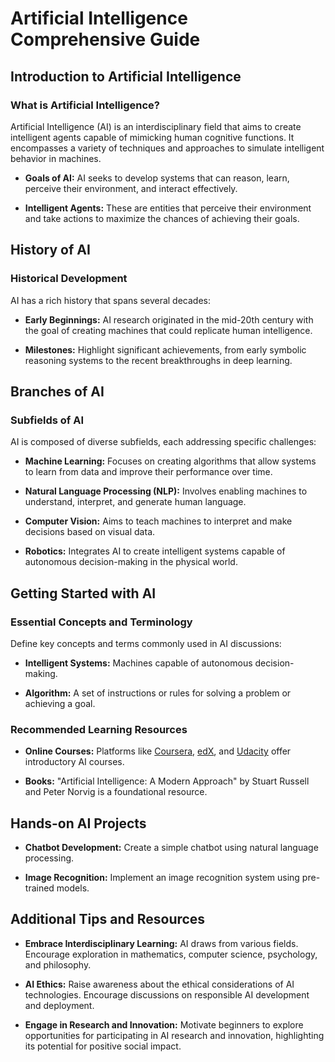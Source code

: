 # Artificial Intelligence Comprehensive Guide

## Introduction to Artificial Intelligence

### What is Artificial Intelligence?

Artificial Intelligence (AI) is an interdisciplinary field that aims to create intelligent agents capable of mimicking human cognitive functions. It encompasses a variety of techniques and approaches to simulate intelligent behavior in machines.

- **Goals of AI:** AI seeks to develop systems that can reason, learn, perceive their environment, and interact effectively.

- **Intelligent Agents:** These are entities that perceive their environment and take actions to maximize the chances of achieving their goals.

## History of AI
### Historical Development

AI has a rich history that spans several decades:

- **Early Beginnings:** AI research originated in the mid-20th century with the goal of creating machines that could replicate human intelligence.

- **Milestones:** Highlight significant achievements, from early symbolic reasoning systems to the recent breakthroughs in deep learning.

## Branches of AI

### Subfields of AI

AI is composed of diverse subfields, each addressing specific challenges:

- **Machine Learning:** Focuses on creating algorithms that allow systems to learn from data and improve their performance over time.

- **Natural Language Processing (NLP):** Involves enabling machines to understand, interpret, and generate human language.

- **Computer Vision:** Aims to teach machines to interpret and make decisions based on visual data.

- **Robotics:** Integrates AI to create intelligent systems capable of autonomous decision-making in the physical world.

## Getting Started with AI

### Essential Concepts and Terminology

Define key concepts and terms commonly used in AI discussions:

- **Intelligent Systems:** Machines capable of autonomous decision-making.
  
- **Algorithm:** A set of instructions or rules for solving a problem or achieving a goal.

### Recommended Learning Resources

- **Online Courses:** Platforms like [Coursera](https://www.coursera.org/), [edX](https://www.edx.org/), and [Udacity](https://www.udacity.com/) offer introductory AI courses.

- **Books:** "Artificial Intelligence: A Modern Approach" by Stuart Russell and Peter Norvig is a foundational resource.

## Hands-on AI Projects

- **Chatbot Development:** Create a simple chatbot using natural language processing.
  
- **Image Recognition:** Implement an image recognition system using pre-trained models.

## Additional Tips and Resources

- **Embrace Interdisciplinary Learning:** AI draws from various fields. Encourage exploration in mathematics, computer science, psychology, and philosophy.

- **AI Ethics:** Raise awareness about the ethical considerations of AI technologies. Encourage discussions on responsible AI development and deployment.

- **Engage in Research and Innovation:** Motivate beginners to explore opportunities for participating in AI research and innovation, highlighting its potential for positive social impact.
